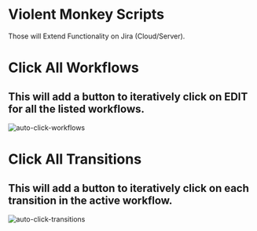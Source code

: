 # Violent Monkey Scripts

Those will Extend Functionality on Jira (Cloud/Server).

# Click All Workflows
## This will add a button to iteratively click on EDIT for all the listed workflows.
![auto-click-workflows]([http://url/to/img.png](https://github.com/ngeorgj-cprime/ViolentMonkey/blob/main/images/click-all-workflows.png))

# Click All Transitions
## This will add a button to iteratively click on each transition in the active workflow.
![auto-click-transitions]([http://url/to/img.png](https://github.com/ngeorgj-cprime/ViolentMonkey/blob/main/images/click-all-workflows.png))
